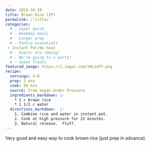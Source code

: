 ```yaml
---
date: 2019-10-29
title: Brown Rice (IP)
permalink: /:title/
categories:
  # - Super quick
  # - Weekday meals
  # - Longer prep
  # - Pantry essentials
 - Instant Pot/No heat
  # - Guests are coming!
  # - We're going to a party!
  # - Sweet Treats
featured_image: https://i.imgur.com/YWcieFY.png
recipe:
  servings: 4-6
  prep: 5 min
  cook: 50 min
  source: From Vegan Under Pressure
  ingredients_markdown: |-
    * 1 c brown rice
    * 1 1/2 c water
  directions_markdown:  |-
    1. Combine rice and water in instant pot.
    2. Cook at high pressure for 22 minutes.
    3. Natural release.  Fluff.
---
```

Very good and easy way to cook brown rice (just prep in advance).